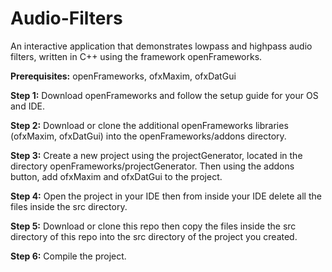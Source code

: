 # Audio-Filters
An interactive application that demonstrates lowpass and highpass audio filters, written in C++ using the framework openFrameworks.   

**Prerequisites:** openFrameworks, ofxMaxim, ofxDatGui

**Step 1:** Download openFrameworks and follow the setup guide for your OS and IDE.

**Step 2:** Download or clone the additional openFrameworks libraries (ofxMaxim, ofxDatGui) into the openFrameworks/addons directory.

**Step 3:** Create a new project using the projectGenerator, located in the directory openFrameworks/projectGenerator. Then using the addons button, add ofxMaxim and ofxDatGui to the project.

**Step 4:** Open the project in your IDE then from inside your IDE delete all the files inside the src directory.

**Step 5:** Download or clone this repo then copy the files inside the src directory of this repo into the src directory of the project you created.

**Step 6:** Compile the project.
